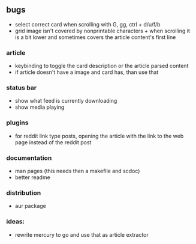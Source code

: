 ## bugs

-   select correct card when scrolling with G, gg, ctrl + d/u/f/b
-   grid image isn't covered by nonprintable characters + when scrolling it is a bit lower and sometimes covers the article content's first line

### article

-   keybinding to toggle the card description or the article parsed content
-   if article doesn't have a image and card has, than use that

### status bar

-   show what feed is currently downloading
-   show media playing

### plugins

-   for reddit link type posts, opening the article with the link to the web page instead of the reddit post

### documentation

-   man pages (this needs then a makefile and scdoc)
-   better readme

### distribution

-   aur package

### ideas:

-   rewrite mercury to go and use that as article extractor
